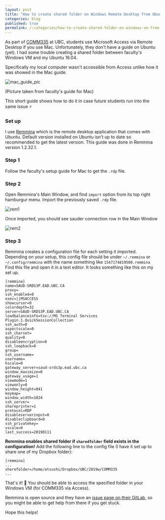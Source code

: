 ```yaml
---
layout: post
title: "How to create shared folder on Windows Remote Desktop from Ubuntu via Remmina"
categories: blog
published: true
permalink: /:categories/how-to-create-shared-folder-on-windows-vm-from-ubuntu-with-Remmina/
---
```


As part of [COMM335](https://mybcom.sauder.ubc.ca/courses-money-enrolment/courses/comm-335) at UBC, students use Microsoft Access via Remote Desktop if you use Mac. Unfortunately, they don't have a guide on Ubuntu (yet). I had some trouble creating a shared folder between faculty's Windows VM and my Ubuntu 16.04.

Specifically my local computer wasn't accessible from Access unlike how it was showed in the Mac guide.

![mac_guide_pic](https://user-images.githubusercontent.com/9669739/51080253-d79af500-168c-11e9-82f4-f505a777613b.png)

(Picture taken from faculty's guide for Mac)


This short guide shows how to do it in case future students run into the same issue ⚡️

### Set up

I use [Remmina](https://remmina.org/) which is the remote desktop application that comes with Ubuntu. Default version installed on Ubuntu isn't up to date so recommended to get the latest version. This guide was done in Remmina version 1.2.32.1.

### Step 1

Follow the faculty's setup guide for Mac to get the `.rdp` file.

### Step 2

Open Remmina's Main Window, and find `import` option from its top right hamburgur menu.
Import the previously saved `.rdp` file.

![rem1](https://user-images.githubusercontent.com/9669739/51066471-27ab8600-15bf-11e9-9684-d20072675aa9.png)

Once imported, you should see sauder connection row in the Main Window

![rem2](https://user-images.githubusercontent.com/9669739/51066602-11ea9080-15c0-11e9-9496-e3a8aae90bad.png)

### Step 3

Remmina creates a configuration file for each setting it imported.
Depending on your setup, this config file should be under `~/.remmina` or `~/.config/remmina` with the name something like `1547174819500.remmina`
Find this file and open it in a text editor. It looks something like this on my set up.

```
[remmina]
name=SAUD-SRDS3P.EAD.UBC.CA
proxy=
ssh_enabled=0
exec=||MSACCESS
showcursor=0
colordepth=32
server=SAUD-SRDS3P.EAD.UBC.CA
loadbalanceinfo=tsv://MS Terminal Services Plugin.1.QuickSessionCollection
ssh_auth=0
aspectscale=0
ssh_charset=
quality=0
disableencryption=0
ssh_loopback=0
group=
ssh_username=
username=
hscale=0
gateway_server=saud-srds3p.ead.ubc.ca
window_maximize=0
gateway_usage=1
viewmode=1
viewonly=0
window_height=841
keymap=
window_width=1024
ssh_server=
shareprinter=1
protocol=RDP
disableserverinput=0
disableclipboard=0
ssh_privatekey=
vscale=0
last_success=20190111
```

**Remmina enables shared folder if `sharedfolder` field exists in the configuration!** Add the following line to the config file (I have it set up to share one of my Dropbox folder):

```
[remmina]
...
sharefolder=/home/atsushi/Dropbox/UBC/2019w/COMM335
...
```

That's it! :rocket: You should be able to access the specified folder in your Windows VM (for COMM335 via Access).

Remmina is open source and they have an [issue page on their GitLab](https://gitlab.com/Remmina/Remmina/issues), so you might be able to get help from there if you get stuck.

Hope this helps!
